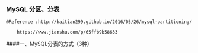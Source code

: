 ### MySQL 分区、分表
```$
@Reference :http://haitian299.github.io/2016/05/26/mysql-partitioning/

    https://www.jianshu.com/p/65ffb9b58633
```
####一、MySQL分表的方式（3种）